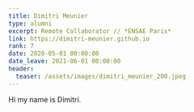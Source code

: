 ```yaml
---
title: Dimitri Meunier
type: alumni
excerpt: Remote Collaborator // *ENSAE Paris*
link: https://dimitri-meunier.github.io
rank: 7
date: 2020-05-01 00:00:00
date_leave: 2021-06-01 00:00:00
header:
  teaser: /assets/images/dimitri_meunier_200.jpeg
---
```


Hi my name is Dimitri.
